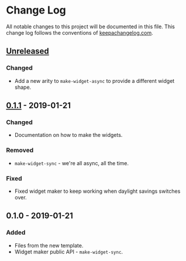 # Change Log
All notable changes to this project will be documented in this file. This change log follows the conventions of [keepachangelog.com](http://keepachangelog.com/).

## [Unreleased]
### Changed
- Add a new arity to `make-widget-async` to provide a different widget shape.

## [0.1.1] - 2019-01-21
### Changed
- Documentation on how to make the widgets.

### Removed
- `make-widget-sync` - we're all async, all the time.

### Fixed
- Fixed widget maker to keep working when daylight savings switches over.

## 0.1.0 - 2019-01-21
### Added
- Files from the new template.
- Widget maker public API - `make-widget-sync`.

[Unreleased]: https://github.com/your-name/sicp-tasks/compare/0.1.1...HEAD
[0.1.1]: https://github.com/your-name/sicp-tasks/compare/0.1.0...0.1.1
